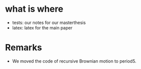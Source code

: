 # what is where

- tests: our notes for our masterthesis
- latex: latex for the main paper

# Remarks

- We moved the code of recursive Brownian motion to period5.
